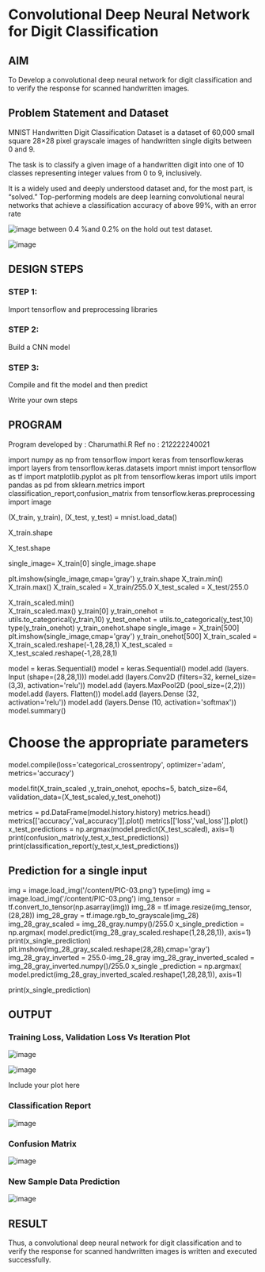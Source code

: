 # Convolutional Deep Neural Network for Digit Classification

## AIM

To Develop a convolutional deep neural network for digit classification and to verify the response for scanned handwritten images.

## Problem Statement and Dataset

MNIST Handwritten Digit Classification Dataset is a dataset of 60,000 small square 28×28 pixel grayscale images of handwritten single digits between 0 and 9.

The task is to classify a given image of a handwritten digit into one of 10 classes representing integer values from 0 to 9, inclusively.

It is a widely used and deeply understood dataset and, for the most part, is “solved.” Top-performing models are deep learning convolutional neural networks that achieve a classification accuracy of above 99%, with an error rate

![image](https://github.com/rexlinrajan2004/mnist-classification/assets/119406566/f6159851-0275-4536-8478-228e44d5ff75)
between 0.4 %and 0.2% on the hold out test dataset.


![image](https://github.com/rexlinrajan2004/mnist-classification/assets/119406566/2e8811d3-9020-42b4-9a3f-e0b99f9e14ce)




## DESIGN STEPS

### STEP 1:
Import tensorflow and preprocessing libraries

### STEP 2:
Build a CNN model

### STEP 3:
Compile and fit the model and then predict

Write your own steps

## PROGRAM

Program developed by : Charumathi.R
Ref no : 212222240021

import numpy as np
from tensorflow import keras
from tensorflow.keras import layers
from tensorflow.keras.datasets import mnist
import tensorflow as tf
import matplotlib.pyplot as plt
from tensorflow.keras import utils
import pandas as pd
from sklearn.metrics import classification_report,confusion_matrix
from tensorflow.keras.preprocessing import image

(X_train, y_train), (X_test, y_test) = mnist.load_data()

X_train.shape

X_test.shape

single_image= X_train[0]
single_image.shape

plt.imshow(single_image,cmap='gray')
y_train.shape
X_train.min()
X_train.max()
X_train_scaled = X_train/255.0
X_test_scaled = X_test/255.0    

X_train_scaled.min()    
X_train_scaled.max()
y_train[0]
y_train_onehot = utils.to_categorical(y_train,10)
y_test_onehot = utils.to_categorical(y_test,10)
type(y_train_onehot)
y_train_onehot.shape
single_image = X_train[500]
plt.imshow(single_image,cmap='gray')
y_train_onehot[500]
X_train_scaled = X_train_scaled.reshape(-1,28,28,1)
X_test_scaled = X_test_scaled.reshape(-1,28,28,1)

model = keras.Sequential()
model = keras.Sequential()
model.add (layers. Input (shape=(28,28,1)))
model.add (layers.Conv2D (filters=32, kernel_size=(3,3), activation='relu')) 
model.add (layers.MaxPool2D (pool_size=(2,2)))
model.add (layers. Flatten())
model.add (layers.Dense (32, activation='relu'))
model.add (layers.Dense (10, activation='softmax'))
model.summary()

# Choose the appropriate parameters
model.compile(loss='categorical_crossentropy',
              optimizer='adam',
              metrics='accuracy')

model.fit(X_train_scaled ,y_train_onehot, epochs=5,
          batch_size=64, 
          validation_data=(X_test_scaled,y_test_onehot))

metrics = pd.DataFrame(model.history.history)
metrics.head()
metrics[['accuracy','val_accuracy']].plot()
metrics[['loss','val_loss']].plot()
x_test_predictions = np.argmax(model.predict(X_test_scaled), axis=1)
print(confusion_matrix(y_test,x_test_predictions))
print(classification_report(y_test,x_test_predictions))

## Prediction for a single input
img = image.load_img('/content/PIC-03.png')
type(img)
img = image.load_img('/content/PIC-03.png')
img_tensor = tf.convert_to_tensor(np.asarray(img))
img_28 = tf.image.resize(img_tensor,(28,28))
img_28_gray = tf.image.rgb_to_grayscale(img_28)
img_28_gray_scaled = img_28_gray.numpy()/255.0
x_single_prediction = np.argmax(
    model.predict(img_28_gray_scaled.reshape(1,28,28,1)),
     axis=1)
     print(x_single_prediction)
plt.imshow(img_28_gray_scaled.reshape(28,28),cmap='gray')
img_28_gray_inverted = 255.0-img_28_gray
img_28_gray_inverted_scaled = img_28_gray_inverted.numpy()/255.0
x_single
_prediction = np.argmax(
    model.predict(img_28_gray_inverted_scaled.reshape(1,28,28,1)),
     axis=1)

print(x_single_prediction)

## OUTPUT

### Training Loss, Validation Loss Vs Iteration Plot

![image](https://github.com/rexlinrajan2004/mnist-classification/assets/119406566/5e794aaf-f6c1-47fd-906f-123e026bfd94)

![image](https://github.com/rexlinrajan2004/mnist-classification/assets/119406566/6669b70b-37d2-4196-b3d4-40facb044952)



Include your plot here

### Classification Report


![image](https://github.com/rexlinrajan2004/mnist-classification/assets/119406566/f5500582-f329-48de-ab12-92328b814065)


### Confusion Matrix


![image](https://github.com/rexlinrajan2004/mnist-classification/assets/119406566/a4c77dd3-d8c6-4c11-ad66-3dda64db185a)


### New Sample Data Prediction


![image](https://github.com/rexlinrajan2004/mnist-classification/assets/119406566/4d6b8d4e-7f6c-46ff-9ef3-b65d2b208576)


## RESULT
Thus, a convolutional deep neural network for digit classification and to verify the response for scanned handwritten images is written and executed successfully.


